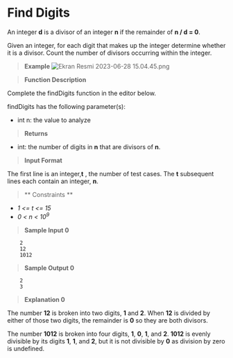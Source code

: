 # Find Digits

An integer **d** is a divisor of an integer **n** if the remainder of **n / d = 0**.

Given an integer, for each digit that makes up the integer determine whether it is a divisor. Count the number of divisors occurring within the integer.
>**Example**
![Ekran Resmi 2023-06-28 15.04.45.png](..%2F..%2F..%2F..%2F..%2Fvar%2Ffolders%2Fsk%2Fmpb3w1xn0qsc15wgyz5f8p_c0000gn%2FT%2FTemporaryItems%2FNSIRD_screencaptureui_NYYtYM%2FEkran%20Resmi%202023-06-28%2015.04.45.png)

>**Function Description**

Complete the findDigits function in the editor below.

findDigits has the following parameter(s):

- int n: the value to analyze

>**Returns**

- int: the number of digits in **n** that are divisors of **n**.

>**Input Format**

The first line is an integer,**t** , the number of test cases.
The **t** subsequent lines each contain an integer, **n**.
> ** Constraints **

- *1 <= t <= 15*
- *0 < n < 10<sup>9</sup>*



> **Sample Input 0**
```
    2
    12
    1012
```

> **Sample Output 0**
```
    2
    3
```

> **Explanation 0**

The number **12** is broken into two digits, **1** and **2**. 
When **12** is divided by either of those two digits, the remainder is **0** so they are both divisors.

The number **1012** is broken into four digits, **1**, **0**, **1**, and **2**.
**1012** is evenly divisible by its digits **1**, **1**, and **2**, but it is not divisible by **0** as division by zero is undefined.